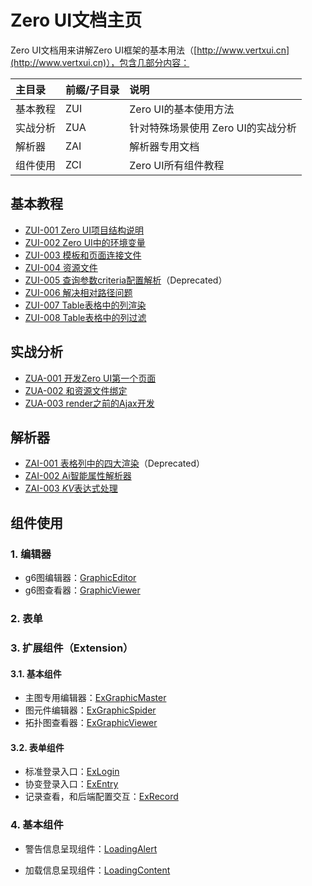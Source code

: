 # Zero UI文档主页

Zero UI文档用来讲解Zero UI框架的基本用法（[http://www.vertxui.cn](http://www.vertxui.cn)），包含几部分内容：

| 主目录 | 前缀/子目录 | 说明 |
| :--- | :--- | :--- |
| 基本教程 | ZUI | Zero UI的基本使用方法 |
| 实战分析 | ZUA | 针对特殊场景使用 Zero UI的实战分析 |
| 解析器 | ZAI | 解析器专用文档 |
| 组件使用 | ZCI | Zero UI所有组件教程 |

## 基本教程

* [ZUI-001 Zero UI项目结构说明](/zero-ui/1-zero-ui-guide/zui-001-zero-uixiang-mu-jie-gou-shuo-ming.html)
* [ZUI-002 Zero UI中的环境变量](/zero-ui/1-zero-ui-guide/zui-002-zero-uizhong-de-huan-jing-bian-liang.html)
* [ZUI-003 模板和页面连接文件](/zero-ui/1-zero-ui-guide/zui-003-mo-ban-he-ye-mian-lian-jie-wen-jian.html)
* [ZUI-004 资源文件](/zero-ui/1-zero-ui-guide/zui-004-zi-yuan-wen-jian.html)
* [ZUI-005 查询参数criteria配置解析](/zero-ui/1-zero-ui-guide/zui-005-cha-xun-can-shu-criteria-pei-zhi-jie-xi.html)（Deprecated）
* [ZUI-006 解决相对路径问题](/zero-ui/1-zero-ui-guide/zui-006-jie-jue-xiang-dui-lu-jing-wen-ti.html)
* [ZUI-007 Table表格中的列渲染](/zero-ui/1-zero-ui-guide/zui-007-tablebiao-ge-zhong-de-lie-xuan-ran.html)
* [ZUI-008 Table表格中的列过滤](/zero-ui/1-zero-ui-guide/zui-008-tablebiao-ge-zhong-de-lie-guo-lv.html)

## 实战分析

* [ZUA-001 开发Zero UI第一个页面](/zero-ui/4-zero-ui-event/zua-001-kai-fa-zero-ui-di-yi-ge-ye-mian.html)
* [ZUA-002 和资源文件绑定](/zero-ui/4-zero-ui-event/zua-002-he-zi-yuan-wen-jian-bang-ding.html)
* [ZUA-003 render之前的Ajax开发](/zero-ui/4-zero-ui-event/zua-003-renderzhi-qian-de-ajax-kai-fa.html)

## 解析器

* [ZAI-001 表格列中的四大渲染](/zero-ui/5-zero-ui-attribute-analyzer/zai-001-biao-ge-lie-zhong-de-si-da-xuan-ran.html)（Deprecated）
* [ZAI-002 Ai智能属性解析器](/zero-ui/5-zero-ui-attribute-analyzer/zai-002-aizhi-neng-shu-xing-jie-xi-qi.html)
* [ZAI-003 $KV$表达式处理](/zero-ui/5-zero-ui-attribute-analyzer/zai-003-kvbiao-da-shi-chu-li.html)

## 组件使用

### 1. 编辑器

* g6图编辑器：[GraphicEditor](/zero-ui/6-zero-uizu-jian-shuo-ming/bian-ji-qi-pian/graphiceditor.md)
* g6图查看器：[GraphicViewer](/zero-ui/6-zero-uizu-jian-shuo-ming/bian-ji-qi-pian/graphicviewer.md)

### 2. 表单

### 3. 扩展组件（Extension）

#### 3.1. 基本组件

* 主图专用编辑器：[ExGraphicMaster](/zero-ui/6-zero-uizu-jian-shuo-ming/kuo-zhan-zu-jian/exgraphicmaster.md)
* 图元件编辑器：[ExGraphicSpider](/zero-ui/6-zero-uizu-jian-shuo-ming/kuo-zhan-zu-jian/exgraphicspider.md)
* 拓扑图查看器：[ExGraphicViewer](/zero-ui/6-zero-uizu-jian-shuo-ming/kuo-zhan-zu-jian/exgraphicviewer.md)

#### 3.2. 表单组件

* 标准登录入口：[ExLogin](/zero-ui/6-zero-uizu-jian-shuo-ming/kuo-zhan-zu-jian/exlogin.md)
* 协变登录入口：[ExEntry](/zero-ui/6-zero-uizu-jian-shuo-ming/kuo-zhan-zu-jian/exentry.md)
* 记录查看，和后端配置交互：[ExRecord](/zero-ui/6-zero-uizu-jian-shuo-ming/kuo-zhan-zu-jian/exrecord.md)

### 4. 基本组件

* 警告信息呈现组件：[LoadingAlert](/zero-ui/6-zero-uizu-jian-shuo-ming/ji-ben-zu-jian/loadingalert.md)

* 加载信息呈现组件：[LoadingContent](/zero-ui/6-zero-uizu-jian-shuo-ming/ji-ben-zu-jian/loadingcontent.md)



